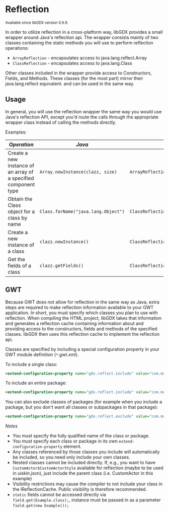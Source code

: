 # Reflection #
<sub>Available since libGDX version 0.9.9.</sub>

In order to utilize reflection in a cross-platform way, libGDX provides a small wrapper around Java's reflection api. The wrapper consists mainly of two classes containing the static methods you will use to perform reflection operations:


  * `ArrayReflection` - encapsulates access to java.lang.reflect.Array
  * `ClassReflection` - encapsulates access to java.lang.Class

Other classes included in the wrapper provide access to Constructors, Fields, and Methods. These classes (for the most part) mirror their java.lang.reflect equivalent. and can be used in the same way.

## Usage ##

In general, you will use the reflection wrapper the same way you would use Java's reflection API, except you'd route the calls through the appropriate wrapper class instead of calling the methods directly.

Examples:

| *Operation* | *Java* | *Wrapper* |
| ----------- | ------ | --------- |
| Create a new instance of an array of a specified component type | `Array.newInstance(clazz, size)` | `ArrayReflection.newInstance(clazz, size)` |
| Obtain the Class object for a class by name | `Class.forName("java.lang.Object")` | `ClassReflection.forName("java.lang.Object")` |
| Create a new instance of a class | `clazz.newInstance()` | `ClassReflection.newInstance(clazz)` |
| Get the fields of a class | `clazz.getFields()` | `ClassReflection.getFields(clazz)` |

## GWT ##

Because GWT does not allow for reflection in the same way as Java, extra steps are required to make reflection information available to your GWT application. In short, you must specify which classes you plan to use with reflection. When compiling the HTML project, libGDX takes that information and generates a reflection cache containing information about and providing access to the constructors, fields and methods of the specified classes. libGDX then uses this reflection cache to implement the reflection api.

Classes are specified by including a special configuration property in your GWT module definition (`*`.gwt.xml).

To include a single class:
```xml
<extend-configuration-property name="gdx.reflect.include" value="com.me.reflected.ReflectedClass" />
```

To include an entire package:
```xml
<extend-configuration-property name="gdx.reflect.include" value="com.me.reflected" />
```

You can also exclude classes of packages (for example when you include a package, but you don't want all classes or subpackages in that package):
```xml
<extend-configuration-property name="gdx.reflect.exclude" value="com.me.reflected.NotReflectedClass" />
```

*Notes*
  * You must specify the fully qualified name of the class or package.
  * You must specify each class or package in its own `extend-configuration-property` element.
  * Any classes referenced by those classes you include will automatically be included, so you need only include your own classes.
  * Nested classes cannot be included directly. If, e.g., you want to have `CustomActor$CustomActorStyle` available for reflection (maybe to be used in uiskin.json), just include the parent class (i.e. CustomActor in this example)
  * Visibility restrictions may cause the compiler to not include your class in the IReflectionCache. Public visibility is therefore recommended.
  * `static` fields cannot be accessed directly via `field.get(Example.class);`, instance must be passed in as a parameter `field.get(new Example());`
